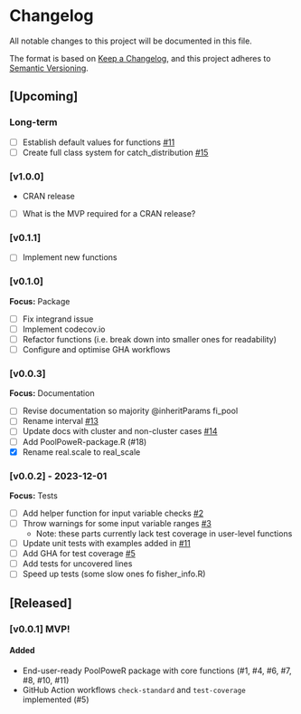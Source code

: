 # Changelog

All notable changes to this project will be documented in this file.

The format is based on [Keep a Changelog](https://keepachangelog.com/en/1.0.0/),
and this project adheres to
[Semantic Versioning](https://semver.org/spec/v2.0.0.html).

## [Upcoming]  

### Long-term
- [ ] Establish default values for functions [#11](https://github.com/AngusMcLure/PoolPoweR/issues/11)
- [ ] Create full class system for catch_distribution [#15](https://github.com/AngusMcLure/PoolPoweR/issues/15)

### [v1.0.0]
- CRAN release
- [ ] What is the MVP required for a CRAN release?

### [v0.1.1]  
- [ ] Implement new functions  

### [v0.1.0]
**Focus:** Package
- [ ] Fix integrand issue  
- [ ] Implement codecov.io  
- [ ] Refactor functions (i.e. break down into smaller ones for readability)
- [ ] Configure and optimise GHA workflows

### [v0.0.3]
**Focus:** Documentation
- [ ] Revise documentation so majority @inheritParams fi_pool
- [ ] Rename interval [#13](https://github.com/AngusMcLure/PoolPoweR/issues/13)
- [ ] Update docs with cluster and non-cluster cases
[#14](https://github.com/AngusMcLure/PoolPoweR/issues/14)
- [ ] Add PoolPoweR-package.R (#18)  
- [x] Rename real.scale to real_scale

### [v0.0.2] - 2023-12-01
**Focus:** Tests
- [ ] Add helper function for input variable checks
[#2](https://github.com/AngusMcLure/PoolPoweR/issues/2)
- [ ] Throw warnings for some input variable ranges
[#3](https://github.com/AngusMcLure/PoolPoweR/issues/3)
	- Note: these parts currently lack test coverage in user-level functions
- [ ] Update unit tests with examples added in
[#11](https://github.com/AngusMcLure/PoolPoweR/issues/11)
- [ ] Add GHA for test coverage
[#5](https://github.com/AngusMcLure/PoolPoweR/issues/5)
- [ ] Add tests for uncovered lines
- [ ] Speed up tests (some slow ones fo fisher_info.R)

## [Released]  

### [v0.0.1] MVP!  

#### Added  
- End-user-ready PoolPoweR package with core functions (#1, #4, #6, #7, #8,
	#10, #11)
- GitHub Action workflows `check-standard` and `test-coverage` implemented (#5)  

[unreleased]:
[0.0.1]:
